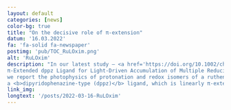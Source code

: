 ```yaml
---
layout: default
categories: [news]
color-bg: true
title: "On the decisive role of π-extension"
datum: '16.03.2022'
fa: 'fa-solid fa-newspaper'
postimg: 'pub/TOC_RuLOxim.png'
alt: 'RuLOxim'
description: "In our latest study – <a href='https://doi.org/10.1002/chem.202103882'><b>A Combined Spectroscopic and Theoretical Study on a Ruthenium Complex Featuring a 
π-Extended dppz Ligand for Light-Driven Accumulation of Multiple Reducing Equivalents</b></a> – 
we report the photophysics of protonation and redox isomers of a ruthenium photosensitizer. This complex bears 
a <b>dipyridophenazine-type (dppz)</b> ligand, which is linearly π-extended by a <b>pyridoquinolinone (pq)</b> moiety."
link_img: 
longtext: '/posts/2022-03-16-RuLOxim'
---
```

